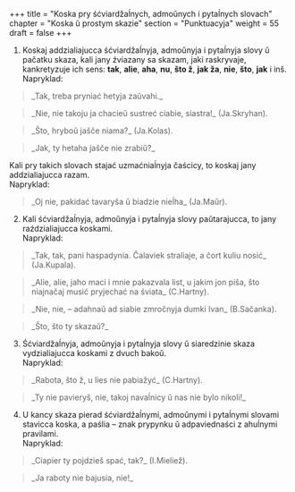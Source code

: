 +++
title = "Koska pry śćviardžaĺnych, admoŭnych i pytaĺnych slovach"
chapter = "Koska ŭ prostym skazie"
section = "Punktuacyja"
weight = 55
draft = false
+++

1. Koskaj addzialiajucca śćviardžaĺnyja, admoŭnyja i pytaĺnyja slovy ŭ pačatku skaza, kali jany źviazany sa skazam, jaki raskryvaje, kankretyzuje ich sens: __tak__, __alie__, __aha__, __nu__, __što ž__, __jak ža__, __nie__, __što__, __jak__ i inš.
<br>Napryklad:
<blockquote>_Tak, treba pryniać hetyja zaŭvahi._</blockquote>
<blockquote>_Nie, nie takoju ja chacieŭ sustreć ciabie, siastra!_ (Ja.Skryhan).</blockquote>
<blockquote>_Što, hryboŭ jašče niama?_ (Ja.Kolas).</blockquote>
<blockquote>_Jak, ty hetaha jašče nie zrabiŭ?_</blockquote>
Kali pry takich slovach stajać uzmaćniaĺnyja čaścicy, to koskaj jany addzialiajucca razam.
<br>Napryklad:
<blockquote>_Oj nie, pakidać tavaryša ŭ biadzie nieĺha_ (Ja.Maŭr).</blockquote> 

2. Kali śćviardžaĺnyja, admoŭnyja i pytaĺnyja slovy paŭtarajucca, to jany raździaliajucca koskami.
<br>Napryklad:
<blockquote>_Tak, tak, pani haspadynia. Čalaviek straliaje, a čort kuliu nosić_ (Ja.Kupala).</blockquote>
<blockquote>_Alie, alie, jaho maci i mnie pakazvala list, u jakim jon piša, što niajnačaj musić pryjechać na śviata_ (C.Hartny).</blockquote>
<blockquote>_Nie, nie, – adahnaŭ ad siabie zmročnyja dumki Ivan_ (B.Sačanka).</blockquote>
<blockquote>_Što, što ty skazaŭ?_</blockquote>

3. Śćviardžaĺnyja, admoŭnyja i pytaĺnyja slovy ŭ siaredzinie skaza vydzialiajucca koskami z dvuch bakoŭ.
<br>Napryklad:
<blockquote>_Rabota, što ž, u lies nie pabiažyć_ (C.Hartny).</blockquote>
<blockquote>_Ty nie pavieryš, nie, takoj navaĺnicy ŭ nas nie bylo nikoli!_</blockquote>

4. U kancy skaza pierad śćviardžaĺnymi, admoŭnymi i pytaĺnymi slovami stavicca koska, a paślia – znak prypynku ŭ adpaviednaści z ahuĺnymi pravilami.
<br>Napryklad:
<blockquote>_Ciapier ty pojdzieš spać, tak?_ (I.Mieliež).</blockquote>
<blockquote>_Ja raboty nie bajusia, nie!_</blockquote>